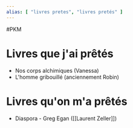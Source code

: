 ```yaml
---
alias: [ "livres pretes", "livres pretés" ]
---
```

#PKM 

# Livres que j'ai prêtés
 - Nos corps alchimiques (Vanessa)
 - L'homme gribouillé (anciennement Robin)

# Livres qu'on m'a prêtés
 - Diaspora - Greg Egan ([[Laurent Zeller]])
